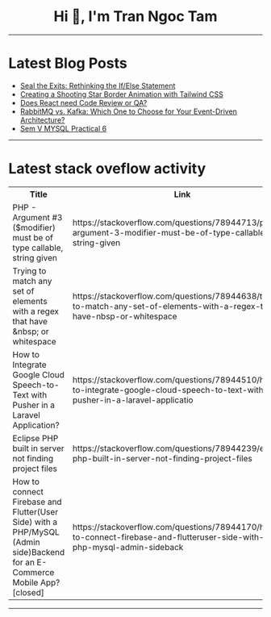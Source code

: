 <h1 align="center">Hi 👋, I'm Tran Ngoc Tam</h1>

---

# Latest Blog Posts 
<!-- BLOG-POST-LIST:START -->
- [Seal the Exits: Rethinking the If/Else Statement](https://dev.to/agustus_gloop/seal-the-exits-rethinking-the-ifelse-statement-383l)
- [Creating a Shooting Star Border Animation with Tailwind CSS](https://dev.to/rawjson/creating-a-shooting-star-border-animation-with-tailwind-css-1hf7)
- [Does React need Code Review or QA?](https://dev.to/nilanth/does-react-need-code-review-or-qa-14m0)
- [RabbitMQ vs. Kafka: Which One to Choose for Your Event-Driven Architecture?](https://dev.to/guilhermesiqueira/rabbitmq-vs-kafka-which-one-to-choose-for-your-event-driven-architecture-3enm)
- [Sem V MYSQL Practical 6](https://dev.to/devabdul/sem-v-mysql-practical-6-715)
<!-- BLOG-POST-LIST:END -->

---

# Latest stack oveflow activity
<table>
  <tr><th>Title</th><th>Link</th></tr>
  <!-- STACKOVERFLOW:START --><tr><td>PHP - Argument #3 &lpar;$modifier&rpar; must be of type callable, string given</td><td>https://stackoverflow.com/questions/78944713/php-argument-3-modifier-must-be-of-type-callable-string-given</td></tr><tr><td>Trying to match any set of elements with a regex that have &amp;nbsp; or whitespace</td><td>https://stackoverflow.com/questions/78944638/trying-to-match-any-set-of-elements-with-a-regex-that-have-nbsp-or-whitespace</td></tr><tr><td>How to Integrate Google Cloud Speech-to-Text with Pusher in a Laravel Application?</td><td>https://stackoverflow.com/questions/78944510/how-to-integrate-google-cloud-speech-to-text-with-pusher-in-a-laravel-applicatio</td></tr><tr><td>Eclipse PHP built in server not finding project files</td><td>https://stackoverflow.com/questions/78944239/eclipse-php-built-in-server-not-finding-project-files</td></tr><tr><td>How to connect Firebase and Flutter&lpar;User Side&rpar; with a PHP/MySQL &lpar;Admin side&rpar;Backend for an E-Commerce Mobile App? [closed]</td><td>https://stackoverflow.com/questions/78944170/how-to-connect-firebase-and-flutteruser-side-with-a-php-mysql-admin-sideback</td></tr><!-- STACKOVERFLOW:END -->
</table>

---


